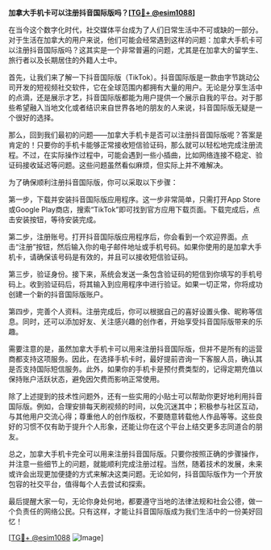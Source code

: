 **加拿大手机卡可以注册抖音国际版吗？[[TG💪+ @esim1088](https://t.me/s/esim1088)]**

在当今这个数字化时代，社交媒体平台成为了人们日常生活中不可或缺的一部分。对于生活在加拿大的用户来说，他们可能会经常遇到这样的问题：加拿大手机卡可以注册抖音国际版吗？这其实是一个非常普遍的问题，尤其是在加拿大的留学生、旅行者以及长期居住的外籍人士中。

首先，让我们来了解一下抖音国际版（TikTok）。抖音国际版是一款由字节跳动公司开发的短视频社交软件，它在全球范围内都拥有大量的用户。无论是分享生活中的点滴，还是展示才艺，抖音国际版都能为用户提供一个展示自我的平台。对于那些希望融入当地文化或者结识来自世界各地的朋友的人来说，抖音国际版无疑是一个很好的选择。

那么，回到我们最初的问题——加拿大手机卡是否可以注册抖音国际版呢？答案是肯定的！只要你的手机卡能够正常接收短信验证码，那么就可以轻松地完成注册流程。不过，在实际操作过程中，可能会遇到一些小插曲，比如网络连接不稳定、验证码接收延迟等问题。这些问题虽然看似麻烦，但实际上并不难解决。

为了确保顺利注册抖音国际版，你可以采取以下步骤：

第一步，下载并安装抖音国际版应用程序。这一步非常简单，只需打开App Store或Google Play商店，搜索“TikTok”即可找到官方应用下载页面。下载完成后，点击安装按钮，等待安装完成。

第二步，注册账号。打开抖音国际版应用程序后，你会看到一个欢迎界面。点击“注册”按钮，然后输入你的电子邮件地址或手机号码。如果你使用的是加拿大手机卡，请确保该号码是有效的，并且可以接收短信验证码。

第三步，验证身份。接下来，系统会发送一条包含验证码的短信到你填写的手机号码上。收到验证码后，将其输入到应用程序中进行验证。如果一切正常，你将成功创建一个新的抖音国际版账户。

第四步，完善个人资料。注册完成后，你可以根据自己的喜好设置头像、昵称等信息。同时，还可以添加好友、关注感兴趣的创作者，开始享受抖音国际版带来的乐趣。

需要注意的是，虽然加拿大手机卡可以用来注册抖音国际版，但并不是所有的运营商都支持这项服务。因此，在选择手机卡时，最好提前咨询一下客服人员，确认其是否支持国际短信服务。此外，如果你的手机卡是预付费类型的，记得定期充值以保持账户活跃状态，避免因欠费而影响正常使用。

除了上述提到的技术性问题外，还有一些实用的小贴士可以帮助你更好地利用抖音国际版。例如，合理安排每天刷视频的时间，以免沉迷其中；积极参与社区互动，与其他用户交流心得；尊重他人的创作版权，不要随意转载他人作品等等。这些良好的习惯不仅有助于提升个人形象，还能让你在这个平台上结交更多志同道合的朋友。

总之，加拿大手机卡完全可以用来注册抖音国际版。只要你按照正确的步骤操作，并注意一些细节上的问题，就能顺利完成注册过程。当然，随着技术的发展，未来或许会出现更加便捷的方式来解决这类问题。无论如何，抖音国际版作为一个开放包容的社交平台，值得每个人去尝试和探索。

最后提醒大家一句，无论你身处何地，都要遵守当地的法律法规和社会公德，做一个负责任的网络公民。只有这样，才能让抖音国际版成为我们生活中的一份美好回忆！

[[TG💪+ @esim1088](https://t.me/s/esim1088) ![Image](https://i.postimg.cc/4NQfJmqS/Snipaste-2025-05-13-00-14-12.png)]